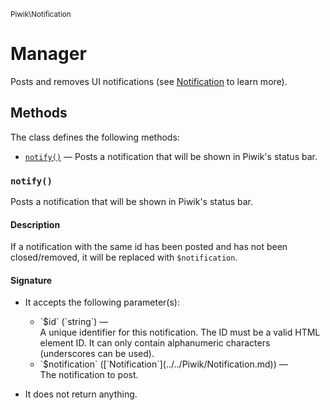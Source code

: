 <small>Piwik\Notification</small>

Manager
=======

Posts and removes UI notifications (see [Notification](#) to learn more).

Methods
-------

The class defines the following methods:

- [`notify()`](#notify) &mdash; Posts a notification that will be shown in Piwik's status bar.

<a name="notify" id="notify"></a>
<a name="notify" id="notify"></a>
### `notify()`

Posts a notification that will be shown in Piwik's status bar.

#### Description

If a notification with the same id
has been posted and has not been closed/removed, it will be replaced with `$notification`.

#### Signature

-  It accepts the following parameter(s):

   <ul>
   <li>
      <div markdown="1" class="parameter">
      `$id` (`string`) &mdash;

      <div markdown="1" class="param-desc"> A unique identifier for this notification. The ID must be a valid HTML element ID. It can only contain alphanumeric characters (underscores can be used).</div>

      <div style="clear:both;"/>

      </div>
   </li>
   <li>
      <div markdown="1" class="parameter">
      `$notification` ([`Notification`](../../Piwik/Notification.md)) &mdash;

      <div markdown="1" class="param-desc"> The notification to post.</div>

      <div style="clear:both;"/>

      </div>
   </li>
   </ul>
- It does not return anything.

